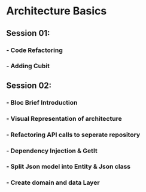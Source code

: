 # Architecture Basics

## Session 01:
### - Code Refactoring
### - Adding Cubit
## Session 02: 
### - Bloc Brief Introduction
### - Visual Representation of architecture
### - Refactoring API calls to seperate repository
### - Dependency Injection & GetIt
### - Split Json model into Entity & Json class
### - Create domain and data Layer


